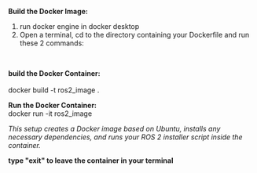 **Build the Docker Image:**
1. run docker engine in docker desktop
2. Open a terminal, cd to the directory containing your Dockerfile and run these 2 commands:
<br>

**build the Docker Container:**  
<br>
docker build -t ros2_image .
<br>

**Run the Docker Container:**
<br>
docker run -it ros2_image
<br>

*This setup creates a Docker image based on Ubuntu, installs any necessary dependencies, and runs your ROS 2 installer script inside the container.*
<br>

**type "exit" to leave the container in your terminal**
<br>
